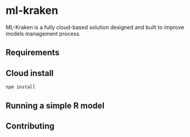 # ml-kraken

ML-Kraken is a fully cloud-based solution designed and built to improve models management process.



## Requirements



## Cloud install

``` npm install ```

## Running a simple R model


## Contributing